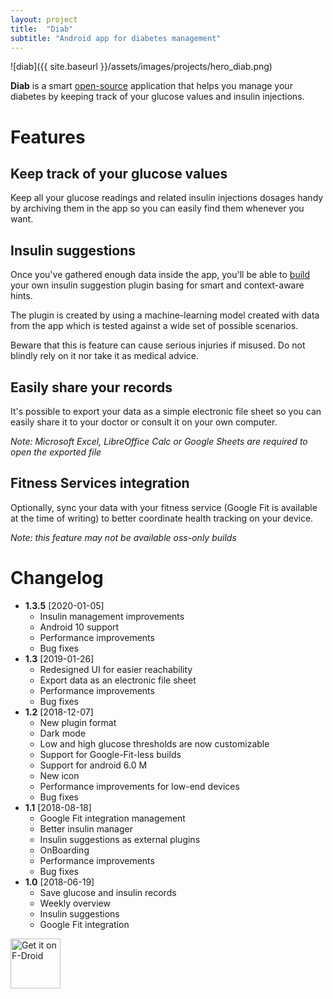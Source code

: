 ```yaml
---
layout: project
title:  "Diab"
subtitle: "Android app for diabetes management"
---
```


![diab]({{ site.baseurl }}/assets/images/projects/hero_diab.png)

**Diab** is a smart [open-source](https://github.com/bvlj/diab) application
that helps you manage your diabetes by keeping track of your glucose values
and insulin injections.

# Features

## Keep track of your glucose values

Keep all your glucose readings and related insulin injections dosages handy
by archiving them in the app so you can easily find them whenever you want.

## Insulin suggestions

Once you've gathered enough data inside the app, you'll be able to
[build](https://github.com/bvlj/diab/blob/staging/ml/Readme.md) your own insulin
suggestion plugin basing for smart and context-aware hints.

The plugin is created by using a machine-learning model created with data
from the app which is tested against a wide set of possible scenarios.

Beware that this is feature can cause serious injuries if misused. Do not
blindly rely on it nor take it as medical advice.

## Easily share your records

It's possible to export your data as a simple electronic file sheet so
you can easily share it to your doctor or consult it on your own computer.

_Note: Microsoft Excel, LibreOffice Calc or Google Sheets are required to open
the exported file_

## Fitness Services integration

Optionally, sync your data with your fitness service (Google Fit is available
at the time of writing) to better coordinate health tracking on your device.

_Note: this feature may not be available oss-only builds_

# Changelog

- **1.3.5** [2020-01-05]
  - Insulin management improvements
  - Android 10 support
  - Performance improvements
  - Bug fixes
- **1.3** [2019-01-26]
  - Redesigned UI for easier reachability
  - Export data as an electronic file sheet
  - Performance improvements
  - Bug fixes
- **1.2** [2018-12-07]
  - New plugin format
  - Dark mode
  - Low and high glucose thresholds are now customizable
  - Support for Google-Fit-less builds
  - Support for android 6.0 M
  - New icon
  - Performance improvements for low-end devices
  - Bug fixes
- **1.1** [2018-08-18]
  - Google Fit integration management
  - Better insulin manager
  - Insulin suggestions as external plugins
  - OnBoarding
  - Performance improvements
  - Bug fixes
- **1.0** [2018-06-19]
  - Save glucose and insulin records
  - Weekly overview
  - Insulin suggestions
  - Google Fit integration

<a href="https://f-droid.org/packages/it.diab"><img src="https://f-droid.org/badge/get-it-on.png" alt="Get it on F-Droid" height="80"></a>

